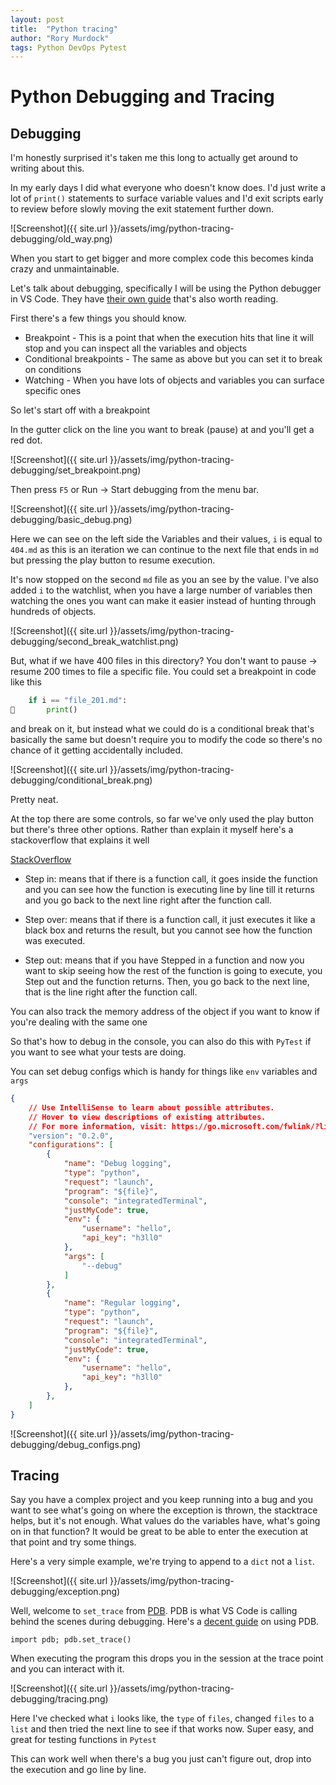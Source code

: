 ```yaml
---
layout: post
title:  "Python tracing"
author: "Rory Murdock"
tags: Python DevOps Pytest
---
```


# Python Debugging and Tracing

## Debugging

I'm honestly surprised it's taken me this long to actually get around to writing about this.

In my early days I did what everyone who doesn't know does. I'd just write a lot of `print()` statements to surface variable values and I'd exit scripts early to review before slowly moving the exit statement further down.

![Screenshot]({{ site.url }}/assets/img/python-tracing-debugging/old_way.png)

When you start to get bigger and more complex code this becomes kinda crazy and unmaintainable.

Let's talk about debugging, specifically I will be using the Python debugger in VS Code. They have [their own guide](https://code.visualstudio.com/docs/python/debugging) that's also worth reading. 

First there's a few things you should know.

* Breakpoint - This is a point that when the execution hits that line it will stop and you can inspect all the variables and objects
* Conditional breakpoints - The same as above but you can set it to break on conditions
* Watching - When you have lots of objects and variables you can surface specific ones

So let's start off with a breakpoint

In the gutter click on the line you want to break (pause) at and you'll get a red dot.

![Screenshot]({{ site.url }}/assets/img/python-tracing-debugging/set_breakpoint.png)

Then press `F5` or Run -> Start debugging from the menu bar.

![Screenshot]({{ site.url }}/assets/img/python-tracing-debugging/basic_debug.png)

Here we can see on the left side the Variables and their values, `i` is equal to `404.md`  as this is an iteration we can continue to the next file that ends in `md` but pressing the play button to resume execution.

It's now stopped on the second `md` file as you an see by the value. I've also added `i` to the watchlist, when you have a large number of variables then watching the ones you want can make it easier instead of hunting through hundreds of objects.

![Screenshot]({{ site.url }}/assets/img/python-tracing-debugging/second_break_watchlist.png)

But, what if we have 400 files in this directory? You don't want to pause -> resume 200 times to file a specific file. You could set a breakpoint in code like this

```python
    if i == "file_201.md":
🔴       print()
```

and break on it, but instead what we could do is a conditional break that's basically the same but doesn't require you to modify the code so there's no chance of it getting accidentally included.

![Screenshot]({{ site.url }}/assets/img/python-tracing-debugging/conditional_break.png)

Pretty neat.

At the top there are some controls, so far we've only used the play button but there's three other options. Rather than explain it myself here's a stackoverflow that explains it well

[StackOverflow](https://stackoverflow.com/questions/52368009/what-is-the-difference-between-step-in-step-out-and-step-over)

* Step in: means that if there is a function call, it goes inside the function and you can see how the function is executing line by line till it returns and you go back to the next line right after the function call.

* Step over: means that if there is a function call, it just executes it like a black box and returns the result, but you cannot see how the function was executed.

* Step out: means that if you have Stepped in a function and now you want to skip seeing how the rest of the function is going to execute, you Step out and the function returns. Then, you go back to the next line, that is the line right after the function call.

You can also track the memory address of the object if you want to know if you're dealing with the same one

So that's how to debug in the console, you can also do this with `PyTest` if you want to see what your tests are doing.

You can set debug configs which is handy for things like `env` variables and `args`

```json
{
    // Use IntelliSense to learn about possible attributes.
    // Hover to view descriptions of existing attributes.
    // For more information, visit: https://go.microsoft.com/fwlink/?linkid=830387
    "version": "0.2.0",
    "configurations": [
        {
            "name": "Debug logging",
            "type": "python",
            "request": "launch",
            "program": "${file}",
            "console": "integratedTerminal",
            "justMyCode": true,
            "env": {
                "username": "hello",
                "api_key": "h3ll0"
            },
            "args": [
                "--debug"
            ]
        },
        {
            "name": "Regular logging",
            "type": "python",
            "request": "launch",
            "program": "${file}",
            "console": "integratedTerminal",
            "justMyCode": true,
            "env": {
                "username": "hello",
                "api_key": "h3ll0"
            },
        },
    ]
}
```

![Screenshot]({{ site.url }}/assets/img/python-tracing-debugging/debug_configs.png)

## Tracing

Say you have a complex project and you keep running into a bug and you want to see what's going on where the exception is thrown, the stacktrace helps, but it's not enough. What values do the variables have, what's going on in that function? It would be great to be able to enter the execution at that point and try some things.

Here's a very simple example, we're trying to append to a `dict` not a `list`.

![Screenshot]({{ site.url }}/assets/img/python-tracing-debugging/exception.png)

Well, welcome to `set_trace` from [PDB](https://docs.python.org/3/library/pdb.html). PDB is what VS Code is calling behind the scenes during debugging. Here's a [decent guide](https://realpython.com/python-debugging-pdb/) on using PDB.

`import pdb; pdb.set_trace()`

When executing the program this drops you in the session at the trace point and you can interact with it.

![Screenshot]({{ site.url }}/assets/img/python-tracing-debugging/tracing.png)

Here I've checked what `i` looks like, the `type` of `files`, changed `files` to a `list` and then tried the next line to see if that works now. Super easy, and great for testing functions in `Pytest`

This can work well when there's a bug you just can't figure out, drop into the execution and go line by line.